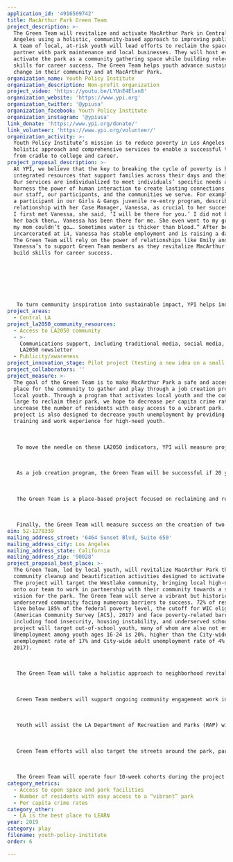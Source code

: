 ```yaml
---
application_id: '4916509742'
title: MacArthur Park Green Team
project_description: >-
  The Green Team will revitalize and activate MacArthur Park in Central Los
  Angeles using a holistic, community-based approach to improving public safety.
  A team of local, at-risk youth will lead efforts to reclaim the space and
  partner with park maintenance and local businesses. They will host events to
  activate the park as a community gathering space while building relevant
  skills for career success. The Green Team helps youth advance sustainable
  change in their community and at MacArthur Park.
organization_name: Youth Policy Institute
organization_description: Non-profit organization
project_video: 'https://youtu.be/LYUnE4Elxn8'
organization_website: 'https://www.ypi.org'
organization_twitter: '@ypiusa'
organization_facebook: Youth Policy Institute
organization_instagram: '@ypiusa'
link_donate: 'https://www.ypi.org/donate/'
link_volunteer: 'https://www.ypi.org/volunteer/'
organization_activity: >-
  Youth Policy Institute’s mission is to reduce poverty in Los Angeles using a
  holistic approach and comprehensive services to enable a successful transition
  from cradle to college and career.
project_proposal_description: >-
  At YPI, we believe that the key to breaking the cycle of poverty is holistic,
  integrated resources that support families across their days and their lives.
  Our services are individualized to meet individuals’ specific needs and
  harness the power of human interaction to create lasting connections between
  our staff, our participants, and the communities we serve. For example, Emily,
  a participant in our Girls & Gangs juvenile re-entry program, described her
  relationship with her Case Manager, Vanessa, as crucial to her success: “When
  I first met Vanessa, she said, ‘I will be there for you.’ I did not believe
  her back then…. Vanessa has been there for me. She even went to my graduation:
  my mom couldn’t go…. Sometimes water is thicker than blood.” After being
  incarcerated at 14, Vanessa has stable employment and is raising a daughter.
  The Green Team will rely on the power of relationships like Emily and
  Vanessa’s to support Green Team members as they revitalize MacArthur Park and
  build skills for career success. 
   
   
   
    
   
   
   
   To turn community inspiration into sustainable impact, YPI helps individuals empower themselves to achieve their own goals and build up their communities. To achieve this, we prioritize hiring staff from the communities we serve who bring to their task a unique understanding of the barriers youth face and can be role models as well as tutors, teachers, and coaches. Through this practice, we hope to inspire youth to be the change in their communities. Jonathan, a student in YPI’s GEAR UP college-readiness programming, worked with his classmates to create Safe-Way, a software system to help homeless and at-risk families navigate services and find stable housing. Jonathan is now a junior in high school and received a $20,000 scholarship to attend university, where he plans to study computer science and continue developing Safe-Way. Like Jonathan, the Green Team members will lead efforts to support and reclaim their community.
project_areas:
  - Central LA
project_la2050_community_resources:
  - Access to LA2050 community
  - >-
    Communications support, including traditional media, social media, and
    LA2050 newsletter
  - Publicity/awareness
project_innovation_stage: Pilot project (testing a new idea on a small scale to prove feasibility)
project_collaborators: ''
project_measure: >-
  The goal of the Green Team is to make MacArthur Park a safe and accessible
  place for the community to gather and play through a job creation program for
  local youth. Through a program that activates local youth and the community at
  large to reclaim their park, we hope to decrease per capita crime rates and
  increase the number of residents with easy access to a vibrant park. The
  project is also designed to decrease youth unemployment by providing job
  training and work experience for high-need youth. 
   
   
   
   To move the needle on these LA2050 indicators, YPI will measure project success by tracking the number of graffiti removals, neighborhood cleanups, and other beautification projects facilitated by the team at the end of each cohort. To promote activation of the park and community engagement in the Green Team project, the team will provide 12 community workshops at the MacArthur Park Community Center. 
   
   
   
   As a job creation program, the Green Team will be successful if 20 youth are enrolled over one year and 17 youth complete the program. The 85% projected retention rate is based on our existing paid work experience programs and takes into account the high and varied needs of youth in the Pico-Union and Westlake communities. The Green Team will provide wraparound services to support Green Team members in meeting their basic needs, such as connections to housing services, case management, and a living wage, to help them continue the program and go on to stable employment. 
   
   
   
   The Green Team is a place-based project focused on reclaiming and revitalizing the MacArthur Park community and, as such, YPI places a high priority on Green Team participants being from the community. We will collect most recent address information during enrollment and onboarding to ensure 100% of members reside in the Westlake or Pico-Union areas. 
   
   
   
   Finally, the Green Team will measure success on the creation of two deliverables: a crime incident reporting database designed by an AmeriCorps VISTA member for local businesses and a program manual of best practices created by the Program Coordinator to guide and streamline future implementation.
ein: 52-1278339
mailing_address_street: '6464 Sunset Blvd, Suite 650'
mailing_address_city: Los Angeles
mailing_address_state: California
mailing_address_zip: '90028'
project_proposal_best_place: >-
  The Green Team, led by local youth, will revitalize MacArthur Park through
  community cleanup and beautification activities designed to activate the park.
  The project will target the Westlake community, bringing local high-need youth
  onto our team to work in partnership with their community towards a shared
  vision for the park. The Green Team will serve a vibrant but historically
  underserved community facing numerous barriers to success. 72% of residents
  live below 185% of the federal poverty level, the cutoff for WIC eligibility
  (American Community Survey [ACS], 2017) and face poverty-related barriers
  including food insecurity, housing instability, and underserved schools. The
  project will target out-of-school youth, many of whom are also not employed.
  Unemployment among youth ages 16-24 is 20%, higher than the City-wide youth
  unemployment rate of 17% and City-wide adult unemployment rate of 4% (ACS,
  2017). 
   
   
   
   The Green Team will take a holistic approach to neighborhood revitalization by empowering at-risk youth to play a key role in their community and make MacArthur Park a safe and welcoming place to PLAY. Our strategy takes a well-rounded approach to revitalizing the park, focusing on direct cleanup services, local business’ revitalization efforts, and community activation, all with the goal of elevating MacArthur Park as a vibrant community gathering space.
   
    
   
   Green Team members will support ongoing community engagement work in and around MacArthur Park, enhancing YPI’s strategy to improve safety by activating the park and having community members act as “natural guardians.” The team will lead community engagement workshops, stepping up as community leaders and using their connections to the community to inform future activation strategies. 
   
   
   
   Youth will assist the LA Department of Recreation and Parks (RAP) with daily park maintenance, community cleanups, and identifying areas of the park that need additional support. Four Green Team members will complete hazardous waste disposal training in order to assist RAP staff with removal of used needles, which currently shut down large areas of the park until City officials arrive to dispose of them safely. 
   
   
   
   Green Team efforts will also target the streets around the park, partnering with local small businesses to identify hot spots and lead community cleanups and beautification activities. The Green Team will promote adoption of an incident database, developed by a YPI AmeriCorps VISTA Member, to streamline reporting and data analysis of vandalism and burglary as a tool for crime response and prevention. 
   
   
   
   The Green Team will operate four 10-week cohorts during the project period with a one-month startup period to hire staff and recruit participants and a weeklong transition period between cohorts. Through these activities, the Green Team aims to increase perceptions of safety, lower the per capita crime rate, and make MacArthur Park into an accessible hub of community activity and play.
category_metrics:
  - Access to open space and park facilities
  - Number of residents with easy access to a “vibrant” park
  - Per capita crime rates
category_other:
  - LA is the best place to LEARN
year: 2019
category: play
filename: youth-policy-institute
order: 6

---
```

